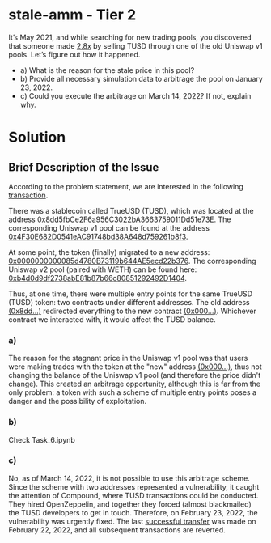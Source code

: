# stale-amm - Tier 2
It’s May 2021, and while searching for new trading pools, you discovered that someone made [2.8x](https://etherscan.io/tx/0x3f1b5baef6ea7f622834eabe7634bf89e3f473b62a73e357fdd04a1a5cf32ecf) by selling TUSD through one of the old Uniswap v1 pools. Let’s figure out how it happened.


- a) What is the reason for the stale price in this pool?
- b) Provide all necessary simulation data to arbitrage the pool on January 23, 2022.
- c) Could you execute the arbitrage on March 14, 2022? If not, explain why.

# Solution

## Brief Description of the Issue
According to the problem statement, we are interested in the following [transaction](https://etherscan.io/tx/0x3f1b5baef6ea7f622834eabe7634bf89e3f473b62a73e357fdd04a1a5cf32ecf).

There was a stablecoin called TrueUSD (TUSD), which was located at the address [0x8dd5fbCe2F6a956C3022bA3663759011Dd51e73E](https://etherscan.io/address/0x8dd5fbCe2F6a956C3022bA3663759011Dd51e73E). The corresponding Uniswap v1 pool can be found at the address [0x4F30E682D0541eAC91748bd38A648d759261b8f3](https://etherscan.io/address/0x4f30e682d0541eac91748bd38a648d759261b8f3).

At some point, the token (finally) migrated to a new address: [0x0000000000085d4780B73119b644AE5ecd22b376](https://etherscan.io/address/0x0000000000085d4780B73119b644AE5ecd22b376). The corresponding Uniswap v2 pool (paired with WETH) can be found here: [0xb4d0d9df2738abE81b87b66c80851292492D1404](https://etherscan.io/address/0xb4d0d9df2738abe81b87b66c80851292492d1404#readContract).

Thus, at one time, there were multiple entry points for the same TrueUSD (TUSD) token: two contracts under different addresses. The old address [(0x8dd...)](https://etherscan.io/address/0x8dd5fbCe2F6a956C3022bA3663759011Dd51e73E) redirected everything to the new contract [(0x000...)](https://etherscan.io/address/0x0000000000085d4780B73119b644AE5ecd22b376). Whichever contract we interacted with, it would affect the TUSD balance.

### a)
The reason for the stagnant price in the Uniswap v1 pool was that users were making trades with the token at the "new" address [(0x000...)](https://etherscan.io/address/0x0000000000085d4780B73119b644AE5ecd22b376), thus not changing the balance of the Uniswap v1 pool (and therefore the price didn't change). This created an arbitrage opportunity, although this is far from the only problem: a token with such a scheme of multiple entry points poses a danger and the possibility of exploitation.

### b)
Check Task_6.ipynb

### c)
No, as of March 14, 2022, it is not possible to use this arbitrage scheme. Since the scheme with two addresses represented a vulnerability, it caught the attention of Compound, where TUSD transactions could be conducted. They hired OpenZeppelin, and together they forced (almost blackmailed) the TUSD developers to get in touch. Therefore, on February 23, 2022, the vulnerability was urgently fixed. The last [successful transfer](https://etherscan.io/tx/0x37e8d60beefbfe371ec42e7bb02370fe1b463c04b2f17f8808274a367a04375f) was made on February 22, 2022, and all subsequent transactions are reverted.
